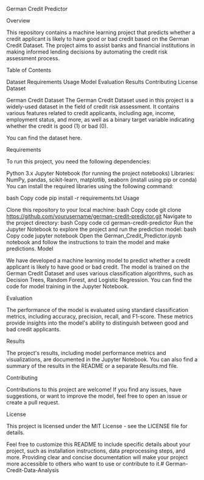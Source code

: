 
German Credit Predictor

Overview

This repository contains a machine learning project that predicts whether a credit applicant is likely to have good or bad credit based on the German Credit Dataset. The project aims to assist banks and financial institutions in making informed lending decisions by automating the credit risk assessment process.

Table of Contents

Dataset
Requirements
Usage
Model
Evaluation
Results
Contributing
License
Dataset

German Credit Dataset
The German Credit Dataset used in this project is a widely-used dataset in the field of credit risk assessment. It contains various features related to credit applicants, including age, income, employment status, and more, as well as a binary target variable indicating whether the credit is good (1) or bad (0).

You can find the dataset here.

Requirements

To run this project, you need the following dependencies:

Python 3.x
Jupyter Notebook (for running the project notebooks)
Libraries: NumPy, pandas, scikit-learn, matplotlib, seaborn (install using pip or conda)
You can install the required libraries using the following command:

bash
Copy code
pip install -r requirements.txt
Usage

Clone this repository to your local machine:
bash
Copy code
git clone https://github.com/yourusername/german-credit-predictor.git
Navigate to the project directory:
bash
Copy code
cd german-credit-predictor
Run the Jupyter Notebook to explore the project and run the prediction model:
bash
Copy code
jupyter notebook
Open the German_Credit_Predictor.ipynb notebook and follow the instructions to train the model and make predictions.
Model

We have developed a machine learning model to predict whether a credit applicant is likely to have good or bad credit. The model is trained on the German Credit Dataset and uses various classification algorithms, such as Decision Trees, Random Forest, and Logistic Regression. You can find the code for model training in the Jupyter Notebook.

Evaluation

The performance of the model is evaluated using standard classification metrics, including accuracy, precision, recall, and F1-score. These metrics provide insights into the model's ability to distinguish between good and bad credit applicants.

Results

The project's results, including model performance metrics and visualizations, are documented in the Jupyter Notebook. You can also find a summary of the results in the README or a separate Results.md file.

Contributing

Contributions to this project are welcome! If you find any issues, have suggestions, or want to improve the model, feel free to open an issue or create a pull request.

License

This project is licensed under the MIT License - see the LICENSE file for details.

Feel free to customize this README to include specific details about your project, such as installation instructions, data preprocessing steps, and more. Providing clear and concise documentation will make your project more accessible to others who want to use or contribute to it.# German-Credit-Data-Analysis
